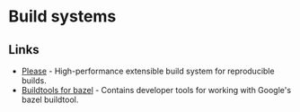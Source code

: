 # Build systems

## Links

- [Please](https://github.com/thought-machine/please) - High-performance extensible build system for reproducible builds.
- [Buildtools for bazel](https://github.com/bazelbuild/buildtools) - Contains developer tools for working with Google's bazel buildtool.
